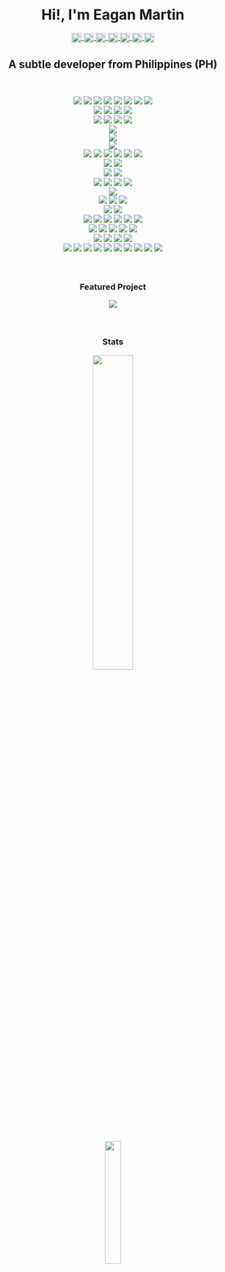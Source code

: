 <h1 align="center">Hi!, I'm Eagan Martin</h1>

<p align="center">
  <a href="https://github.com/pupupulp" target="blank">
  <img align="center" 
    src="https://cdn.jsdelivr.net/npm/simple-icons@3.12.0/icons/github.svg"
    alt="pupupulp" 
    height="20" width="20"/>
  </a>

  <a href="https://dev.to/pupupulp" target="blank">
  <img align="center" 
    src="https://cdn.jsdelivr.net/npm/simple-icons@3.12.0/icons/dev-dot-to.svg"
    alt="pupupulp" 
    height="20" width="20"/>
  </a>

  <a href="https://codesandbox.io/u/pupupulp" target="blank">
  <img align="center" 
    src="https://cdn.jsdelivr.net/npm/simple-icons@3.12.0/icons/codesandbox.svg"
    alt="pupupulp" 
    height="20" width="20"/>
  </a>

  <a href="https://www.hackerrank.com/pupupulp?hr_r=1" target="blank">
  <img align="center" 
    src="https://cdn.jsdelivr.net/npm/simple-icons@3.12.0/icons/hackerrank.svg"
    alt="pupupulp" 
    height="20" width="20"/>
  </a>

  <a href="https://www.linkedin.com/in/eagan-charles-martin-a5a172186" target="blank">
  <img align="center" 
    src="https://cdn.jsdelivr.net/npm/simple-icons@3.12.0/icons/linkedin.svg"
    alt="pupupulp" 
    height="20" width="20"/>
  </a>

  <a href="https://500px.com/p/martinece?view=photos" target="blank">
  <img align="center" 
    src="https://cdn.jsdelivr.net/npm/simple-icons@3.12.0/icons/500px.svg"
    alt="martinece" 
    height="20" width="20"/>
  </a>

  <a href="https://www.eyeem.com/u/martinece" target="blank">
  <img align="center" 
    src="https://cdn.jsdelivr.net/npm/simple-icons@3.12.0/icons/eyeem.svg"
    alt="martinece" 
    height="20" width="20"/>
  </a>
</p>

<h2 align="center">A subtle developer from Philippines (PH)</h2>

<br>
<br>

<!-- Langauges -->
<div align="center">
  <a src="https://www.javascript.com/"><img src="https://img.icons8.com/color/48/000000/javascript.png"/></a>
  <a src="https://www.typescriptlang.org/"><img src="https://img.icons8.com/color/48/000000/typescript.png"/></a>
  <a src=""><img src="https://img.icons8.com/color/48/000000/php.png"/></a>
  <a src=""><img src="https://img.icons8.com/color/48/000000/java-coffee-cup-logo.png"/></a>
  <a src=""><img src="https://img.icons8.com/color/48/000000/c-sharp-logo.png"/></a>
  <a src=""><img src="https://img.icons8.com/color/48/000000/python.png"/></a>
  <a src=""><img src="https://img.icons8.com/color/48/000000/dart.png"/></a>
  <a src=""><img src="https://img.icons8.com/color/48/000000/c-programming.png"/></a>
</div>

<!-- Other Scripting -->
<div align="center">
  <a src=""><img src="https://img.icons8.com/color/48/000000/html-5.png"/></a>
  <a src=""><img src="https://img.icons8.com/color/48/000000/css3.png"/></a>
  <a src=""><img src="https://img.icons8.com/color/48/000000/markdown.png"/></a>
  <a src=""><img src="https://img.icons8.com/color/48/000000/sql.png"/></a>
</div>

<!-- Frontend Frameworks -->
<div align="center">
  <a src="https://reactnative.dev/"><img src="https://img.icons8.com/color/48/000000/react-native.png"/></a>
  <a src=""><img src="https://img.icons8.com/color/48/000000/redux.png"/></a>
  <a src=""><img src="https://img.icons8.com/color/48/000000/bootstrap.png"/></a>
  <a src=""><img src="https://img.icons8.com/color/48/000000/flutter.png"/></a>
</div>


<!-- CMSes -->
<div align="center">
  <a src=""><img src="https://img.icons8.com/color/48/000000/wordpress.png"/></a>
</div>

<!-- Backend Frameworks -->
<div align="center">
  <a src="https://nodejs.org/"><img src="https://img.icons8.com/color/48/000000/nodejs.png"/></a>
</div>

<!-- Machine Learning -->
<div align="center">
  <a src=""><img src="https://img.icons8.com/color/48/000000/tensorflow.png"/></a>
</div>

<!-- Databases -->
<div align="center">
  <a src=""><img src="https://img.icons8.com/color/48/000000/mongodb.png"/></a>
  <a src=""><img src="https://img.icons8.com/color/48/000000/postgreesql.png"/></a>
  <a src=""><img src="https://img.icons8.com/color/48/000000/mysql.png"/></a>
  <a src=""><img src="https://img.icons8.com/color/48/000000/redis.png"/></a>
  <a src=""><img src="https://img.icons8.com/color/48/000000/microsoft-sql-server.png"/></a>
  <a src=""><img src="https://img.icons8.com/color/48/000000/ms-access.png"/></a>
</div>

<!-- Cloud Providers -->
<div align="center">
  <a src=""><img src="https://img.icons8.com/color/48/000000/google-cloud-platform.png"/></a>
  <a src=""><img src="https://img.icons8.com/color/48/000000/amazon-web-services.png"/></a>
</div>

<!-- Cloud Services -->
<div align="center">
  <a src=""><img src="https://img.icons8.com/color/48/000000/firebase.png"/></a>
  <a src=""><img src="https://img.icons8.com/color/48/000000/heroku.png"/></a>
</div>

<!-- CI/CDs -->
<div align="center">
  <a src="https://www.docker.com/"><img src="https://img.icons8.com/color/48/000000/docker.png"/></a>
  <a src="https://www.docker.com/resources/what-container"><img src="https://img.icons8.com/color/48/000000/docker-container.png"/></a>
  <a src="https://www.jenkins.io/"><img src="https://img.icons8.com/color/48/000000/jenkins.png"/></a>
  <a src=""><img src="https://img.icons8.com/color/48/000000/kubernetes.png"/></a>
</div>

<!-- Servers -->
<div align="center">
  <a src=""><img src="https://img.icons8.com/color/48/000000/nginx.png"/></a>
</div>

<!-- Version Controls -->
<div align="center">
  <a src=""><img src="https://img.icons8.com/color/48/000000/git.png"/></a>
  <a src=""><img src="https://img.icons8.com/fluent/48/000000/github.png"/></a>
  <a src=""><img src="https://img.icons8.com/color/48/000000/bitbucket.png"/></a>
</div>

<!-- Package Managers -->
<div align="center">
  <a src="https://www.npmjs.com/"><img src="https://img.icons8.com/color/48/000000/npm.png"/></a>
  <a src="https://yarnpkg.com/"><img src="https://img.icons8.com/color/48/000000/clew.png"/></a>
</div>

<!-- Text Editors/IDEs -->
<div align="center">
  <a src="https://code.visualstudio.com/"><img src="https://img.icons8.com/fluent/48/000000/visual-studio-code-2019.png"/></a>
  <a src=""><img src="https://img.icons8.com/color/48/000000/visual-studio.png"/></a>
  <a src=""><img src="https://img.icons8.com/color/48/000000/sublime-text.png"/></a>
  <a src=""><img src="https://img.icons8.com/color/48/000000/atom-editor.png"/></a>
  <a src=""><img src="https://img.icons8.com/color/48/000000/notepad-plus-plus.png"/></a>
  <a src=""><img src="https://img.icons8.com/color/48/000000/codepen.png"/></a>
</div>

<!-- Tools -->
<div align="center">
  <a src=""><img src="https://img.icons8.com/color/48/000000/jsfiddle.png"/></a>
  <a src=""><img src="https://img.icons8.com/color/48/000000/chrome--v1.png"/></a>
  <a src=""><img src="https://img.icons8.com/color/48/000000/firefox.png"/></a>
  <a src=""><img src="https://img.icons8.com/color/48/000000/stackoverflow.png"/></a>
  <a src=""><img src="https://img.icons8.com/color/48/000000/console.png"/></a>
</div>

<!-- Project Management Tools-->
<div align="center">
  <a src=""><img src="https://img.icons8.com/color/48/000000/trello.png"/></a>
  <a src=""><img src="https://img.icons8.com/color/48/000000/slack-new.png"/></a>
  <a src=""><img src="https://img.icons8.com/color/48/000000/jira.png"/></a>
  <a src=""><img src="https://img.icons8.com/color/48/000000/confluence--v2.png"/></a>
</div>

<!-- OSes -->
<div align="center">
  <a src=""><img src="https://img.icons8.com/color/48/000000/linux.png"/></a>
  <a src=""><img src="https://img.icons8.com/color/48/000000/ubuntu--v1.png"/></a>
  <a src=""><img src="https://img.icons8.com/color/48/000000/debian.png"/></a>
  <a src=""><img src="https://img.icons8.com/color/48/000000/kali-linux.png"/></a>
  <a src=""><img src="https://img.icons8.com/color/48/000000/linux-mint.png"/></a>
  <a src=""><img src="https://img.icons8.com/color/48/000000/centos.png"/></a>
  <a src=""><img src="https://img.icons8.com/color/48/000000/suse.png"/></a>
  <a src="https://alpinelinux.org/"><img src="https://img.icons8.com/color/48/000000/alps.png"/></a>
  <a src=""><img src="https://img.icons8.com/color/48/000000/windows-10.png"/></a>
  <a src=""><img src="https://img.icons8.com/color/48/000000/android-os.png"/></a>
</div>

<br>
<br>

<h3 align="center">Featured Project</h3>

<div align="center">
<a href="https://github.com/pupupulp/unpayd-app">
  <img src="https://github-readme-stats.vercel.app/api/pin/?username=pupupulp&repo=unpayd-app&show_owner=true"/>
</a>
</div>

<br>
<br>

<h3 align="center">Stats</h3>

<div style="width: 100%;">
  <div align="center" >
    <img width="40%" style="display: inline-block !important" src="https://github-readme-stats.vercel.app/api?username=pupupulp&count_private=true&show_icons=true&include_all_commits=true&custom_title=Github Stats&hide_title=true"/>
  </div>
  <div align="center" >
    <img width="25%" style="display: inline-block !important" src="https://github-readme-stats.vercel.app/api/top-langs/?username=pupupulp&langs_count=8&layout=compact&hide_title=true"/>
  </div>
</div>
